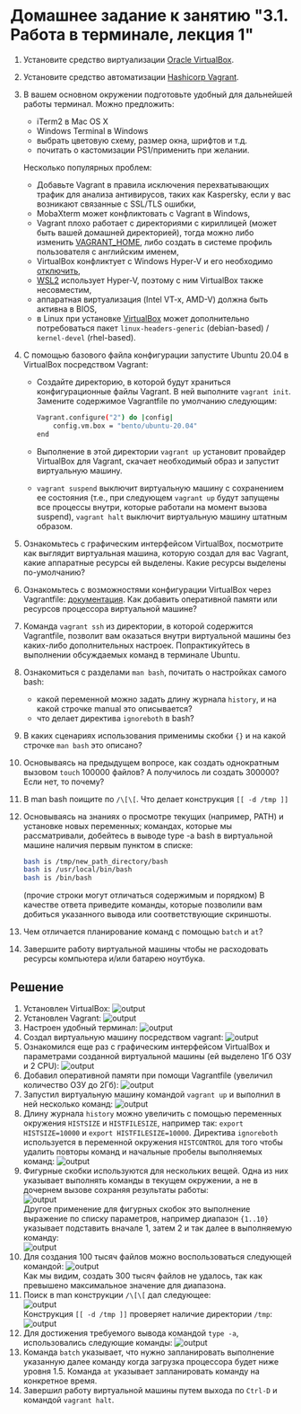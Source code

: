 # Домашнее задание к занятию "3.1. Работа в терминале, лекция 1"

1. Установите средство виртуализации [Oracle VirtualBox](https://www.virtualbox.org/).

1. Установите средство автоматизации [Hashicorp Vagrant](https://www.vagrantup.com/).

1. В вашем основном окружении подготовьте удобный для дальнейшей работы терминал. Можно предложить:

	* iTerm2 в Mac OS X
	* Windows Terminal в Windows
	* выбрать цветовую схему, размер окна, шрифтов и т.д.
	* почитать о кастомизации PS1/применить при желании.

	Несколько популярных проблем:
	* Добавьте Vagrant в правила исключения перехватывающих трафик для анализа антивирусов, таких как Kaspersky, если у вас возникают связанные с SSL/TLS ошибки,
	* MobaXterm может конфликтовать с Vagrant в Windows,
	* Vagrant плохо работает с директориями с кириллицей (может быть вашей домашней директорией), тогда можно либо изменить [VAGRANT_HOME](https://www.vagrantup.com/docs/other/environmental-variables#vagrant_home), либо создать в системе профиль пользователя с английским именем,
	* VirtualBox конфликтует с Windows Hyper-V и его необходимо [отключить](https://www.vagrantup.com/docs/installation#windows-virtualbox-and-hyper-v),
	* [WSL2](https://docs.microsoft.com/ru-ru/windows/wsl/wsl2-faq#does-wsl-2-use-hyper-v-will-it-be-available-on-windows-10-home) использует Hyper-V, поэтому с ним VirtualBox также несовместим,
	* аппаратная виртуализация (Intel VT-x, AMD-V) должна быть активна в BIOS,
	* в Linux при установке [VirtualBox](https://www.virtualbox.org/wiki/Linux_Downloads) может дополнительно потребоваться пакет `linux-headers-generic` (debian-based) / `kernel-devel` (rhel-based).

1. С помощью базового файла конфигурации запустите Ubuntu 20.04 в VirtualBox посредством Vagrant:

	* Создайте директорию, в которой будут храниться конфигурационные файлы Vagrant. В ней выполните `vagrant init`. Замените содержимое Vagrantfile по умолчанию следующим:

		```bash
		Vagrant.configure("2") do |config|
			config.vm.box = "bento/ubuntu-20.04"
		end
		```

	* Выполнение в этой директории `vagrant up` установит провайдер VirtualBox для Vagrant, скачает необходимый образ и запустит виртуальную машину.

	* `vagrant suspend` выключит виртуальную машину с сохранением ее состояния (т.е., при следующем `vagrant up` будут запущены все процессы внутри, которые работали на момент вызова suspend), `vagrant halt` выключит виртуальную машину штатным образом.

1. Ознакомьтесь с графическим интерфейсом VirtualBox, посмотрите как выглядит виртуальная машина, которую создал для вас Vagrant, какие аппаратные ресурсы ей выделены. Какие ресурсы выделены по-умолчанию?

1. Ознакомьтесь с возможностями конфигурации VirtualBox через Vagrantfile: [документация](https://www.vagrantup.com/docs/providers/virtualbox/configuration.html). Как добавить оперативной памяти или ресурсов процессора виртуальной машине?

1. Команда `vagrant ssh` из директории, в которой содержится Vagrantfile, позволит вам оказаться внутри виртуальной машины без каких-либо дополнительных настроек. Попрактикуйтесь в выполнении обсуждаемых команд в терминале Ubuntu.

1. Ознакомиться с разделами `man bash`, почитать о настройках самого bash:
    * какой переменной можно задать длину журнала `history`, и на какой строчке manual это описывается?
    * что делает директива `ignoreboth` в bash?
1. В каких сценариях использования применимы скобки `{}` и на какой строчке `man bash` это описано?
1. Основываясь на предыдущем вопросе, как создать однократным вызовом `touch` 100000 файлов? А получилось ли создать 300000? Если нет, то почему?
1. В man bash поищите по `/\[\[`. Что делает конструкция `[[ -d /tmp ]]`
1. Основываясь на знаниях о просмотре текущих (например, PATH) и установке новых переменных; командах, которые мы рассматривали, добейтесь в выводе type -a bash в виртуальной машине наличия первым пунктом в списке:

	```bash
	bash is /tmp/new_path_directory/bash
	bash is /usr/local/bin/bash
	bash is /bin/bash
	```

	(прочие строки могут отличаться содержимым и порядком)
    В качестве ответа приведите команды, которые позволили вам добиться указанного вывода или соответствующие скриншоты.

1. Чем отличается планирование команд с помощью `batch` и `at`?

1. Завершите работу виртуальной машины чтобы не расходовать ресурсы компьютера и/или батарею ноутбука.

## Решение

1. Установлен VirtualBox:
![output](./img/virtualbox-install.png)
2. Установлен Vagrant:
![output](./img/vagrant-install.png)
3. Настроен удобный терминал:
![output](./img/neofetch.png)
4. Создал виртуальную машину посредством vagrant:
![output](./img/vagrant-up.png)
5. Ознакомился еще раз с графическим интерфейсом VirtualBox и параметрами созданной виртуальной машины (ей выделено 1Гб ОЗУ и 2 CPU):
![output](./img/virtualbox-vm.png)
6. Добавил оперативной памяти при помощи Vagrantfile (увеличил количество ОЗУ до 2Гб):
![output](./img/vagrant-resources.png)
7. Запустил виртуальную машину командой `vagrant up` и выполнил в ней несколько команд:
![output](./img/vagrant-up.png)
8. Длину журнала `history` можно увеличить с помощью переменных окружения `HISTSIZE` и `HISTFILESIZE`, например так: `export HISTSIZE=10000` и `export HISTFILESIZE=10000`. Директива `ignoreboth` используется в переменной окружения `HISTCONTROL` для того чтобы удалить повторы команд и начальные пробелы выполняемых команд:
![output](./img/bash-histcontrol.png)
9. Фигурные скобки используются для нескольких вещей. Одна из них указывает выполнять команды в текущем окружении, а не в дочернем вызове сохраняя результаты работы:   
![output](./img/bash-curly-brackets-1.png)  
Другое применение для фигурных скобок это выполнение выражение по списку параметров, например диапазон `{1..10}` указывает подставить вначале 1, затем 2 и так далее в выполняемую команду:  
![output](./img/bash-curly-brackets-2.png)
10. Для создания 100 тысяч файлов можно воспользоваться следующей командой:
![output](./img/touch.png)  
Как мы видим, создать 300 тысяч файлов не удалось, так как превышено максимальное значение для диапазона. 
11. Поиск в man конструкции `/\[\[` дал следующее:  
![output](./img/bash-square-brackers.png)  
Конструкция `[[ -d /tmp ]]` проверяет наличие директории `/tmp`:
![output](./img/bash-conditionals.png)  
12. Для достижения требуемого вывода командой `type -a`, использовались следующие команды:
![output](./img/type-a.png)
13. Команда `batch` указывает, что нужно запланировать выполнение указанную далее команду когда загрузка процессора будет ниже уровня 1.5. Команда `at` указывает запланировать команду на конкретное время.
14. Завершил работу виртуальной машины путем выхода по `Ctrl-D` и командой `vagrant halt`.